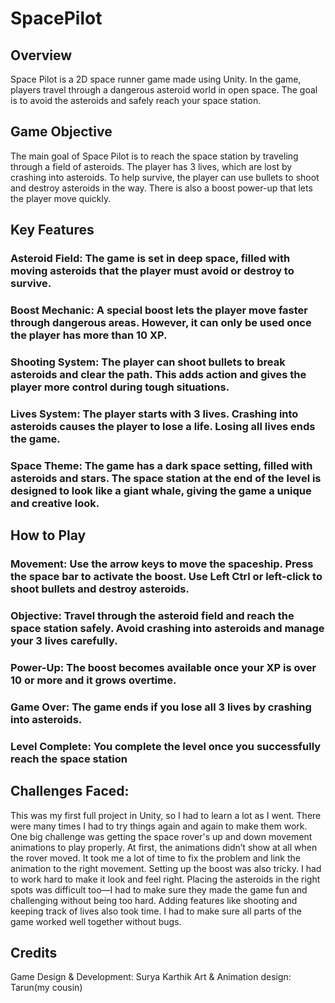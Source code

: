# SpacePilot
## Overview
Space Pilot is a 2D space runner game made using Unity. In the game, players travel through a dangerous asteroid world in open space. The goal is to avoid the asteroids and safely reach your space station.
## Game Objective
The main goal of Space Pilot is to reach the space station by traveling through a field of asteroids. The player has 3 lives, which are lost by crashing into asteroids. To help survive, the player can use bullets to shoot and destroy asteroids in the way. There is also a boost power-up that lets the player move quickly.
## Key Features
### Asteroid Field: The game is set in deep space, filled with moving asteroids that the player must avoid or destroy to survive.
### Boost Mechanic: A special boost lets the player move faster through dangerous areas. However, it can only be used once the player has more than 10 XP.
### Shooting System: The player can shoot bullets to break asteroids and clear the path. This adds action and gives the player more control during tough situations.
### Lives System: The player starts with 3 lives. Crashing into asteroids causes the player to lose a life. Losing all lives ends the game.
### Space Theme: The game has a dark space setting, filled with asteroids and stars. The space station at the end of the level is designed to look like a giant whale, giving the game a unique and creative look.
## How to Play
### Movement: Use the arrow keys to move the spaceship. Press the space bar to activate the boost. Use Left Ctrl or left-click to shoot bullets and destroy asteroids.
### Objective: Travel through the asteroid field and reach the space station safely. Avoid crashing into asteroids and manage your 3 lives carefully.
### Power-Up: The boost becomes available once your XP is over 10 or more and it grows overtime.
### Game Over: The game ends if you lose all 3 lives by crashing into asteroids.
### Level Complete: You complete the level once you successfully reach the space station

## Challenges Faced:
This was my first full project in Unity, so I had to learn a lot as I went. There were many times I had to try things again and again to make them work.
One big challenge was getting the space rover's up and down movement animations to play properly. At first, the animations didn’t show at all when the rover moved. It took me a lot of time to fix the problem and link the animation to the right movement.
Setting up the boost was also tricky. I had to work hard to make it look and feel right. Placing the asteroids in the right spots was difficult too—I had to make sure they made the game fun and challenging without being too hard.
Adding features like shooting and keeping track of lives also took time. I had to make sure all parts of the game worked well together without bugs.

## Credits
Game Design & Development: Surya Karthik
Art & Animation design: Tarun(my cousin)




